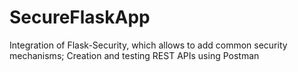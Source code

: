 # SecureFlaskApp
Integration of Flask-Security, which allows to add common security mechanisms;
Creation and testing REST APIs using Postman
